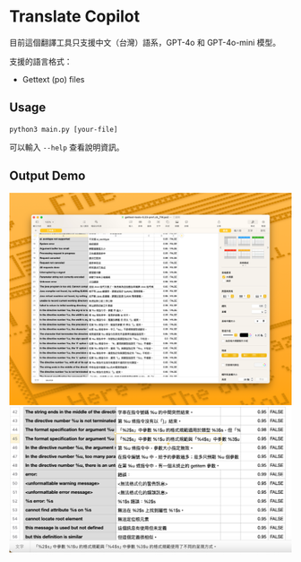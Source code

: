 # Translate Copilot

目前這個翻譯工具只支援中文（台灣）語系，GPT-4o 和 GPT-4o-mini 模型。

支援的語言格式：

- Gettext (po) files

## Usage

```
python3 main.py [your-file]
```

可以輸入 `--help` 查看說明資訊。

## Output Demo

![gpt-4o-result-overview](./assets/gpt-4o-demo.png)
![gpt-4o-reorder-arguments](./assets/argument-order.png)
